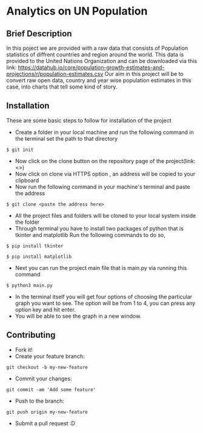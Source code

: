 # Analytics on UN Population

## Brief Description

In this poject we are provided with a raw data that consists of Population statistics of diffrent countries and region around the world. This data is provided to the United Nations Organization and can be downloaded via this link: <https://datahub.io/core/population-growth-estimates-and-projections/r/population-estimates.csv> Our aim in this project will be to convert raw open data, country and year wise population estimates in this case, into charts that tell some kind of story.

## Installation

These are some basic steps to follow for installation of the project

* Create a folder in your local machine and run the following command in the terminal set the path to that directory
```
$ git init
```
* Now click on the clone button on the repository page of the project(link: <>)
* Now click on clone via HTTPS option , an address will be copied to your clipboard
* Now run the following command in your machine's terminal and paste the address
```
$ git clone <paste the address here>
```
* All the project files and folders will be cloned to your local system inside the folder
* Through terminal you have to install two packages of python that is tkinter and matplotlib
Run the following commands to do so,
```
$ pip install tkinter

$ pip install matplotlib
```
* Next you can run the project main file that is main.py via running this command
```
$ python3 main.py
```
* In the terminal itself you will get four options of choosing the particular graph you want to see. The option will be from 1 to 4, you can press any option key and hit enter.
* You will be able to see the graph in a new window.

## Contributing

* Fork it!
* Create your feature branch: 
```
git checkout -b my-new-feature
```
* Commit your changes: 
```
git commit -am 'Add some feature'
```
* Push to the branch:
``` 
git push origin my-new-feature
```
* Submit a pull request :D
